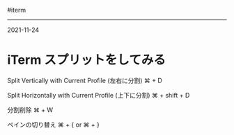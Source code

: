 #iterm

---
2021-11-24

# iTerm スプリットをしてみる

Split Vertically with Current Profile (左右に分割) 	   	   ⌘ + D

Split Horizontally with Current Profile (上下に分割)		⌘ + shift + D


分割削除													  ⌘ + W

ペインの切り替え											⌘ + {  or ⌘ + }

